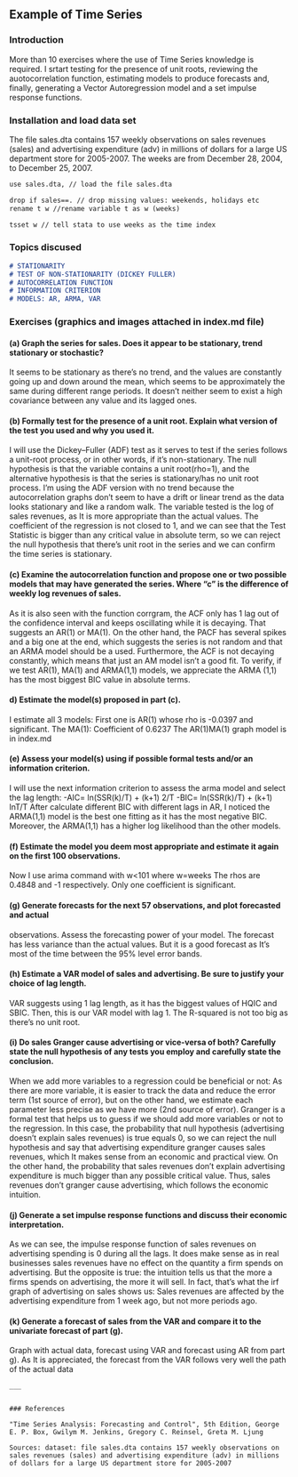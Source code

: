 ## Example of Time Series

### Introduction

More than 10 exercises where the use of Time Series knowledge is required. I srtart testing for the presence of unit roots, reviewing the auotocorrelation function, estimating models to produce forecasts and, finally, generating a Vector Autoregression model and a set impulse response functions.


### Installation and load data set

The file sales.dta contains 157 weekly observations on sales revenues (sales) and advertising
expenditure (adv) in millions of dollars for a large US department store for 2005-2007. The 
weeks are from December 28, 2004, to December 25, 2007.

```markdown
use sales.dta, // load the file sales.dta 

drop if sales==. // drop missing values: weekends, holidays etc 
rename t w //rename variable t as w (weeks) 

tsset w // tell stata to use weeks as the time index
```

### Topics discused

````markdown
# STATIONARITY
# TEST OF NON-STATIONARITY (DICKEY FULLER)
# AUTOCORRELATION FUNCTION
# INFORMATION CRITERION
# MODELS: AR, ARMA, VAR
````

### Exercises (graphics and images attached in index.md file)

#### (a) Graph the series for sales. Does it appear to be stationary, trend stationary or stochastic?
It seems to be stationary as there’s no trend, and the values are constantly going up and down 
around the mean, which seems to be approximately the same during different range periods.
It doesn’t neither seem to exist a high covariance between any value and its lagged ones.

#### (b) Formally test for the presence of a unit root. Explain what version of the test you used and why you used it.
I will use the Dickey–Fuller (ADF) test as it serves to test if the series follows a unit-root 
process, or in other words, if it’s non-stationary. The null hypothesis is that the variable 
contains a unit root(rho=1), and the alternative hypothesis is that the series is stationary/has 
no unit root process.
I’m using the ADF version with no trend because the autocorrelation graphs don’t seem to 
have a drift or linear trend as the data looks stationary and like a random walk. The variable 
tested is the log of sales revenues, as It is more appropriate than the actual values.
The coefficient of the regression is not closed to 1, and we can see that the Test Statistic is 
bigger than any critical value in absolute term, so we can reject the null hypothesis that there’s 
unit root in the series and we can confirm the time series is stationary.

#### (c) Examine the autocorrelation function and propose one or two possible models that may have generated the series. Where “c” is the difference of weekly log revenues of sales.
As it is also seen with the function corrgram, the ACF only has 1 lag out of the confidence 
interval and keeps oscillating while it is decaying. That suggests an AR(1) or MA(1). On the 
other hand, the PACF has several spikes and a big one at the end, which suggests the series is 
not random and that an ARMA model should be a used. Furthermore, the ACF is not decaying 
constantly, which means that just an AM model isn’t a good fit. To verify, if we test AR(1), 
MA(1) and ARMA(1,1) models, we appreciate the ARMA (1,1) has the most biggest BIC value in 
absolute terms.

#### d) Estimate the model(s) proposed in part (c).
I estimate all 3 models: First one is AR(1) whose rho is -0.0397 and significant.
The MA(1): Coefficient of 0.6237
The AR(1)MA(1) graph model is in index.md
 
#### (e) Assess your model(s) using if possible formal tests and/or an information criterion.
I will use the next information criterion to assess the arma model and select the lag length:
-AIC= ln(SSR(k)/T) + (k+1) 2/T
-BIC= ln(SSR(k)/T) + (k+1) lnT/T
After calculate different BIC with different lags in AR, I noticed the ARMA(1,1) model is the 
best one fitting as it has the most negative BIC.
Moreover, the ARMA(1,1) has a higher log likelihood than the other models.

#### (f) Estimate the model you deem most appropriate and estimate it again on the first 100  observations.
Now I use arima command with w<101 where w=weeks
The rhos are 0.4848 and -1 respectively. Only one coefficient is significant.

#### (g) Generate forecasts for the next 57 observations, and plot forecasted and actual 
observations. Assess the forecasting power of your model.
The forecast has less variance than the actual values. But it is a good forecast as It’s most of 
the time between the 95% level error bands.

#### (h) Estimate a VAR model of sales and advertising. Be sure to justify your choice of lag length. 
VAR suggests using 1 lag length, as it has the biggest values of HQIC and SBIC.
Then, this is our VAR model with lag 1. The R-squared is not too big as there’s no unit root.

#### (i) Do sales Granger cause advertising or vice-versa of both? Carefully state the null hypothesis of any tests you employ and carefully state the conclusion.
When we add more variables to a regression could be beneficial or not: As there are more 
variable, it is easier to track the data and reduce the error term (1st source of error), but on the 
other hand, we estimate each parameter less precise as we have more (2nd source of error). 
Granger is a formal test that helps us to guess if we should add more variables or not to the 
regression.
In this case, the probability that null hypothesis (advertising doesn’t explain sales revenues) is 
true equals 0, so we can reject the null hypothesis and say that advertising expenditure
granger causes sales revenues, which It makes sense from an economic and practical view.
On the other hand, the probability that sales revenues don’t explain advertising expenditure is 
much bigger than any possible critical value. Thus, sales revenues don’t granger cause 
advertising, which follows the economic intuition.

#### (j) Generate a set impulse response functions and discuss their economic interpretation.
As we can see, the impulse response function of sales revenues on advertising spending is 0 
during all the lags. It does make sense as in real businesses sales revenues have no effect on 
the quantity a firm spends on advertising. But the opposite is true: the intuition tells us that 
the more a firms spends on advertising, the more it will sell. In fact, that’s what the irf graph of 
advertising on sales shows us: Sales revenues are affected by the advertising expenditure from 
1 week ago, but not more periods ago.

#### (k) Generate a forecast of sales from the VAR and compare it to the univariate forecast of part (g).
Graph with actual data, forecast using VAR and forecast using AR from part g).
As It is appreciated, the forecast from the VAR follows very well the path of the actual data
````
___


### References

"Time Series Analysis: Forecasting and Control", 5th Edition, George E. P. Box, Gwilym M. Jenkins, Gregory C. Reinsel, Greta M. Ljung

Sources: dataset: file sales.dta contains 157 weekly observations on sales revenues (sales) and advertising expenditure (adv) in millions of dollars for a large US department store for 2005-2007
